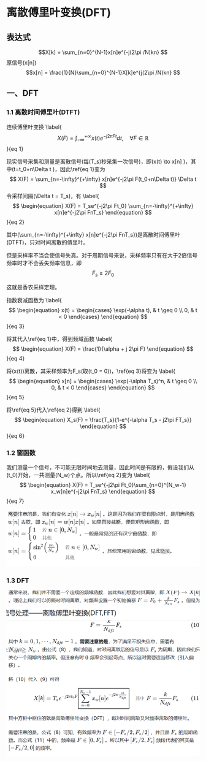 # 离散傅里叶变换(DFT)

## 表达式

$$X[k] = \sum_{n=0}^{N-1}x[n]e^{-j(2\pi /N)kn} $$
原信号\(x[n]\)
$$x[n] = \frac{1}{N}\sum_{n=0}^{N-1}X[k]e^{j(2\pi /N)kn} $$

## 一、DFT

### 1.1 离散时间傅里叶(DTFT)

连续傅里叶变换
\label{
$$
\begin{equation}
X(F) = \int_{-\infty}^{+\infty} x(t)e^{-j2\pi Ft} dt, \quad \forall F \in \mathbb{R}
\end{equation}
$$
}{eq 1}

现实信号采集和测量是离散信号(每\(T_s\)秒采集一次信号)，即\(x(t) \to x[n] \)，其中\(t=t_0+n\Delta t \)，因此\ref{eq 1}变为
$$
X(F) = \sum_{n=-\infty}^{+\infty} x[n]e^{-j2\pi F(t_0+n\Delta t)} \Delta t
$$
令采样间隔\(\Delta t = T_s\)，有
\label{
$$
\begin{equation}
X(F) = T_se^{-j2\pi Ft_0} \sum_{n=-\infty}^{+\infty} x[n]e^{-j2\pi FnT_s}
\end{equation}
$$
}{eq 2}

其中\(\sum_{n=-\infty}^{+\infty} x[n]e^{-j2\pi FnT_s}\)是离散时间傅里叶(DTFT)，只对时间离散的傅里叶。

但是采样率不当会使信号失真。对于周期信号来说，采样频率只有在大于2倍信号频率时才不会丢失频率信息，即
$$
F_s \ge 2F_0
$$

这就是香农采样定理。

指数衰减函数为
\label{
$$
\begin{equation}
x(t) = \begin{cases}
\exp(-\alpha t), & t \geq 0 \\
0, & t < 0
\end{cases}
\end{equation}
$$
}{eq 3}

将其代入\ref{eq 1}中，得到频域函数
\label{
$$
\begin{equation}
X(F) = \frac{1}{\alpha + j 2\pi F}
\end{equation}
$$
}{eq 4}

将\(x(t)\)离散，其采样频率为F_s(取\(t_0 = 0\))，\ref{eq 3}将变为
\label{
$$
\begin{equation}
x[n] = \begin{cases}
\exp(-\alpha T_s)^n, & t \geq 0 \\
0, & t < 0
\end{cases}
\end{equation}
$$
}{eq 5}

将\ref{eq 5}代入\ref{eq 2}得到
\label{
$$
\begin{equation}
X_s(F) = \frac{T_s}{1-e^{-\alpha T_s - j2\pi FT_s}}
\end{equation}
$$
}{eq 6}

### 1.2 窗函数

我们测量一个信号，不可能无限时间地去测量，因此时间是有限的，假设我们从\(t_0\)开始，一共测量\(N_w\)个点。所以\ref{eq 2}变为
\label{
$$
\begin{equation}
X(F) = T_se^{-j2\pi Ft_0}\sum_{n=0}^{N_w-1} x_w[n]e^{-j2\pi FnT_s}
\end{equation}
$$
}{eq 7}

![alt text](assets/image-16.png)

### 1.3 DFT

![alt text](assets/image-17.png)
